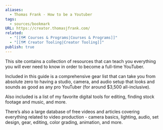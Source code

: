 ```yaml
---
aliases:
  - Thomas Frank - How to be a Youtuber
tags:
  - sources/bookmark
URL: https://creator.thomasjfrank.com/
related:
  - "[[🗺️ Courses & Programs|Courses & Programs]]"
  - "[[🗺️ Creator Tooling|Creator Tooling]]"
publish: true
---
```


This site contains a collection of resources that can teach you everything you will ever need to know in order to become a full-time YouTuber.

Included in this guide is a comprehensive gear list that can take you from absolute zero to having a studio, camera, and audio setup that looks and sounds as good as any pro YouTuber (for around $3,500 all-inclusive).

Also included is a list of my favorite digital tools for editing, finding stock footage and music, and more.

There’s also a large database of free videos and articles covering everything related to video production - camera basics, lighting, audio, set design, gear, editing, color grading, animation, and more.
